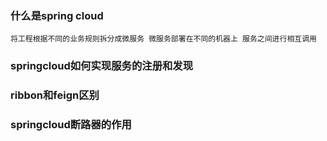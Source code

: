 ### 什么是spring cloud

    将工程根据不同的业务规则拆分成微服务 微服务部署在不同的机器上 服务之间进行相互调用

### springcloud如何实现服务的注册和发现

### ribbon和feign区别

### springcloud断路器的作用
